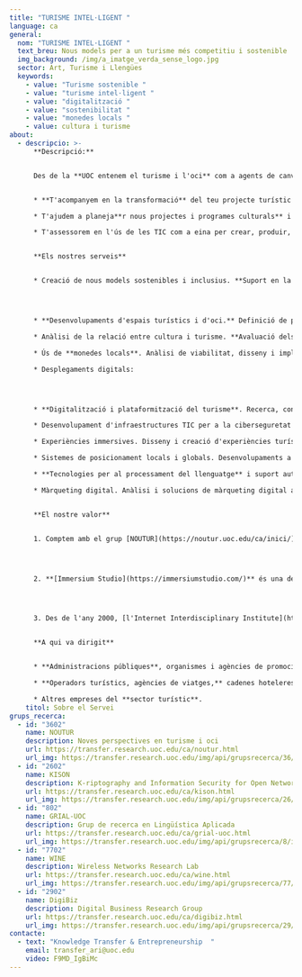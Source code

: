 ```yaml
---
title: "TURISME INTEL·LIGENT "
language: ca
general:
  nom: "TURISME INTEL·LIGENT "
  text_breu: Nous models per a un turisme més competitiu i sostenible
  img_background: /img/a_imatge_verda_sense_logo.jpg
  sector: Art, Turisme i Llengües
  keywords:
    - value: "Turisme sostenible "
    - value: "turisme intel·ligent "
    - value: "digitalització "
    - value: "sostenibilitat "
    - value: "monedes locals "
    - value: cultura i turisme
about:
  - descripcio: >-
      **Descripció:**


      Des de la **UOC entenem el turisme i l'oci** com a agents de canvi per millorar la competitivitat i sostenibilitat del teu projecte turístic:


      * **T'acompanyem en la transformació** del teu projecte turístic o cultural, des d'un enfocament experimental centrat en la utilitat i l'impacte social, tot considerant perspectives actuals i futures.

      * T'ajudem a planeja**r nous projectes i programes culturals** i turístics des d'un enfocament innovador.

      * T'assessorem en l'ús de les TIC com a eina per crear, produir, gestionar, difondre i consumir cultura i turisme. 


      **Els nostres serveis**


      * Creació de nous models sostenibles i inclusius. **Suport en la millora de l'oferta** i l'experiència turística a través del desenvolupament de projectes que impulsen la sostenibilitat, la inclusió social i la cooperació entre els actors implicats.




      * **Desenvolupaments d'espais turístics i d'oci.** Definició de plans estratègics i innovadors per al desenvolupament turístic i d'oci a través d'estudis dinàmics i experimentals combinant aspectes teòrics de les ciències socials amb estudis empírics. 

      * Anàlisi de la relació entre cultura i turisme. **Avaluació dels impactes dels esdeveniments culturals** i propostes estratègiques per a la seva transformació en clau de sostenibilitat i inclusió.

      * Ús de **monedes locals**. Anàlisi de viabilitat, disseny i implementació de monedes locals per a la dinamització social i econòmica dels municipis turístics.

      * Desplegaments digitals:




      * **Digitalització i plataformització del turisme**. Recerca, consultoria i formació al voltant dels processos de digitalització i plataformització centrats en el turisme i l'oci.

      * Desenvolupament d'infraestructures TIC per a la ciberseguretat de les dades. Aquestes tecnologies són clau com a **eines facilitadores de nous serveis digitals** per al sector turístic. 

      * Experiències immersives. Disseny i creació d'experiències turístiques (i educatives) mitjançant realitat virtual, **realitat augmentada i realitat mixta**, amb i sense geolocalització.

      * Sistemes de posicionament locals i globals. Desenvolupaments a mida mitjançant tecnologies de comunicació satel·litals i de ràdio que permeten connectar actius i equipaments a escala local i global.

      * **Tecnologies per al processament del llenguatge** i suport automàtic a la traducció.

      * Màrqueting digital. Anàlisi i solucions de màrqueting digital a mida basats en el coneixement del consumidor en línia.


      **El nostre valor**


      1. Comptem amb el grup [NOUTUR](https://noutur.uoc.edu/ca/inici/), un **equip multidisciplinari d'experts focalitzat** en la innovació del sector del turisme i l'oci a partir de dues forces motrius: l'impacte de les TIC en el consum turístic i la sostenibilitat.




      2. **[Immersium Studio](https://immersiumstudio.com/)** és una de les nostres empreses derivades amb més projecció, i ha treballat amb museus, immobiliàries, ajuntaments, universitats i fundacions. Centrada en el turisme, la cultura i l'educació, es dedica a generar experiències de realitat virtual i augmentada que permeten a l'usuari submergir-se en un altre context i experimentar sensacions de role playing. 




      3. Des de l'any 2000, [l'Internet Interdisciplinary Institute](https://research.uoc.edu/portal/ca/in3/index.html) (IN3) és el nostre centre de referència en R&I, i està adreçat al **desenvolupament de solucions tecnològiques** arrelades en l'era digital, i a l'estudi d'internet i dels efectes de la interacció entre les tecnologies digitals i l'activitat humana. 


      **A qui va dirigit**


      * **Administracions públiques**, organismes i agències de promoció i gestió turística, associacions i fundacions.

      * **Operadors turístics, agències de viatges,** cadenes hoteleres i altres serveis d'allotjament, parcs d'oci, museus, etc.

      * Altres empreses del **sector turístic**.
    titol: Sobre el Servei
grups_recerca:
  - id: "3602"
    name: NOUTUR
    description: Noves perspectives en turisme i oci
    url: https://transfer.research.uoc.edu/ca/noutur.html
    url_img: https://transfer.research.uoc.edu/img/api/grupsrecerca/36/image/1594109415142
  - id: "2602"
    name: KISON
    description: K-riptography and Information Security for Open Networks
    url: https://transfer.research.uoc.edu/ca/kison.html
    url_img: https://transfer.research.uoc.edu/img/api/grupsrecerca/26/image/1594286715997
  - id: "802"
    name: GRIAL-UOC
    description: Grup de recerca en Lingüística Aplicada
    url: https://transfer.research.uoc.edu/ca/grial-uoc.html
    url_img: https://transfer.research.uoc.edu/img/api/grupsrecerca/8/image/1594198022684
  - id: "7702"
    name: WINE
    description: Wireless Networks Research Lab
    url: https://transfer.research.uoc.edu/ca/wine.html
    url_img: https://transfer.research.uoc.edu/img/api/grupsrecerca/77/image/1594216262171
  - id: "2902"
    name: DigiBiz
    description: Digital Business Research Group
    url: https://transfer.research.uoc.edu/ca/digibiz.html
    url_img: https://transfer.research.uoc.edu/img/api/grupsrecerca/29/image/1594030464767
contacte:
  - text: "Knowledge Transfer & Entrepreneurship  "
    email: transfer_ari@uoc.edu
    video: F9MD_IgBiMc
---
```

